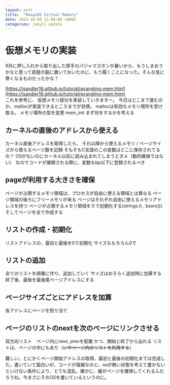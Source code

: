 ```yaml
---
layout: post
title:  "RaspiOS Virtual Memory"
date: 2023-10-08 12:00:00 +0900
categories: jekyll update
---
```


# 仮想メモリの実装
9月に押し入れから取り出した厚手のパジャマズボンが暑いから、もうしまおうかなと思って部屋の脇に置いておいたのに、もう履くことになった。そんな急に寒くなるものだったかな？

[https://jsandler18.github.io/tutorial/wrangling-mem.html](https://jsandler18.github.io/tutorial/wrangling-mem.html)<br>
これを参考に、
仮想メモリ部分を実装していきますー。
今日はどこまで進むのか。mallocが実装できるところまでが目標。
mallocは有効なメモリ場所を受け取る。
メモリ場所の型を変更
mem_init
まず何をするかを考える
## カーネルの直後のアドレスから使える
カーネル直後アドレスを取得したら、
それ以降から使えるメモリ / ページサイズから使えるページ数を記録
そもそもC言語のこの変数はどこに保存されてるの？
OSがないのにカーネル以前に読み込まれてしまうとダメ（動的確保ではない）
なのでコードが展開される際に、変数もbp以下に登録されるべき

## pageが利用する大きさを確保
ページが占領するメモリ領域は、プロセスが自由に使える領域とは異なる
ページ領域の後ろにフリーメモリが来る
ページはそれぞれ自由に使えるメモリアドレスを持つ
ページが占領するメモリ領域を０で初期化する(strings.h , bzero())
そしてページを全て作成する

## リストの作成・初期化
リストアドレスの、最初と最後を0で初期化
サイズももちろん0で

## リストの追加
全てのリストを順番に作り、追加していく
サイズはおそらく追加時に加算する
終了後、最後を最後尾ページアドレスにする

## ページサイズごとにアドレスを加算
各アドレスにページを割り当て

## ページのリストのnextを次のページにリンクさせる
双方向リスト　ページ内にnext, prevを配置
かつ、開始と終了から辿れる
リストは、ページの中にもあり（~~いやページ内のリストを利用する~~）

難しい。とにかくページ開始アドレスの取得、最初と最後の初期化までは完成した。書いていて面白いが、コードが複雑なのと、osが無い状態を考えて書かないといけない条件により、とても混乱。確かに、誰がページを確保してくれるんだろうね。今まさにそのOSを書いているというのに。